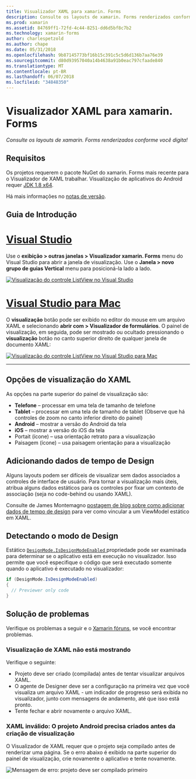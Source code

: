 ```yaml
---
title: Visualizador XAML para xamarin. Forms
description: Consulte os layouts de xamarin. Forms renderizados conforme você digita!
ms.prod: xamarin
ms.assetid: 84769ff1-72fd-4c44-8251-dd6d5bf8c7b2
ms.technology: xamarin-forms
author: charlespetzold
ms.author: chape
ms.date: 05/31/2018
ms.openlocfilehash: 9b87145773bf16b15c391c5c5d6d136b7aa76e39
ms.sourcegitcommit: d80d93957040a14b4638a91b0eac797cfaade840
ms.translationtype: MT
ms.contentlocale: pt-BR
ms.lasthandoff: 06/07/2018
ms.locfileid: "34848350"
---
```

# <a name="xaml-previewer-for-xamarinforms"></a>Visualizador XAML para xamarin. Forms

_Consulte os layouts de xamarin. Forms renderizados conforme você digita!_

## <a name="requirements"></a>Requisitos

Os projetos requerem o pacote NuGet do xamarin. Forms mais recente para o Visualizador de XAML trabalhar. Visualização de aplicativos do Android requer [JDK 1.8 x64](http://www.oracle.com/technetwork/java/javase/downloads/jdk8-downloads-2133151.html).

Há mais informações no [notas de versão](https://developer.xamarin.com/releases/studio/xamarin.studio_6.2/xamarin.studio_6.2/#Xamarin_Forms_Previewer).

## <a name="getting-started"></a>Guia de Introdução

# <a name="visual-studiotabvswin"></a>[Visual Studio](#tab/vswin)

Use o **exibição > outras janelas > Visualizador xamarin. Forms** menu do Visual Studio para abrir a janela de visualização. Use o **Janela > novo grupo de guias Vertical** menu para posicioná-la lado a lado.

[![Visualização do controle ListView no Visual Studio](xaml-previewer-images/xamlp-list-vs-sml.png "visualizador Forms no Visual Studio")](xaml-previewer-images/xamlp-list-vs.png#lightbox "visualizador Forms no Visual Studio")

# <a name="visual-studio-for-mactabvsmac"></a>[Visual Studio para Mac](#tab/vsmac)

O **visualização** botão pode ser exibido no editor do mouse em um arquivo XAML e selecionando **abrir com > Visualizador de formulários**. O painel de visualização, em seguida, pode ser mostrado ou ocultado pressionando o **visualização** botão no canto superior direito de qualquer janela de documento XAML:

[![Visualização do controle ListView no Visual Studio para Mac](xaml-previewer-images/xamlp-list-sml.png "visualizador Forms no Visual Studio para Mac")](xaml-previewer-images/xamlp-list.png#lightbox "visualizador Forms no Visual Studio para Mac")

-----

## <a name="xaml-preview-options"></a>Opções de visualização do XAML

As opções na parte superior do painel de visualização são:

* **Telefone** – processar em uma tela de tamanho de telefone
* **Tablet** – processar em uma tela de tamanho de tablet (Observe que há controles de zoom no canto inferior direito do painel)
* **Android** – mostrar a versão do Android da tela
* **iOS** – mostrar a versão do iOS da tela
* Portait (ícone) – usa orientação retrato para a visualização
* Paisagem (ícone) – usa paisagem orientação para a visualização

## <a name="adding-design-time-data"></a>Adicionando dados de tempo de Design

Alguns layouts podem ser difíceis de visualizar sem dados associados a controles de interface de usuário. Para tornar a visualização mais úteis, atribua alguns dados estáticos para os controles por fixar um contexto de associação (seja no code-behind ou usando XAML).

Consulte de James Montemagno [postagem de blog sobre como adicionar dados de tempo de design](http://motzcod.es/post/143702671962/xamarinforms-xaml-previewer-design-time-data) para ver como vincular a um ViewModel estático em XAML.

## <a name="detecting-design-mode"></a>Detectando o modo de Design

Estático [ `DesignMode.IsDesignModeEnabled` ](xref:Xamarin.Forms.DesignMode.IsDesignModeEnabled) propriedade pode ser examinada para determinar se o aplicativo está em execução no visualizador. Isso permite que você especifique o código que será executado somente quando o aplicativo é executado no visualizador:

```csharp
if (DesignMode.IsDesignModeEnabled)
{
  // Previewer only code  
}
```

## <a name="troubleshooting"></a>Solução de problemas

Verifique os problemas a seguir e o [Xamarin fóruns](https://forums.xamarin.com/categories/xamarin-forms), se você encontrar problemas.

### <a name="xaml-preview-isnt-showing"></a>Visualização de XAML não está mostrando

Verifique o seguinte:

* Projeto deve ser criado (compilada) antes de tentar visualizar arquivos XAML.
* O agente de Designer deve ser a configuração na primeira vez que você visualiza um arquivo XAML - um indicador de progresso será exibida no visualizador, junto com mensagens de andamento, até que isso está pronto.
* Tente fechar e abrir novamente o arquivo XAML.

### <a name="invalid-xaml-the-android-project-needs-to-built-before-preview-can-be-created"></a>XAML inválido: O projeto Android precisa criados antes da criação de visualização

O Visualizador de XAML requer que o projeto seja compilado antes de renderizar uma página.
Se o erro abaixo é exibido na parte superior do painel de visualização, crie novamente o aplicativo e tente novamente.

![Mensagem de erro: projeto deve ser compilado primeiro](xaml-previewer-images/error-not-built-sml.png "mensagem de erro: recompile o projeto")
